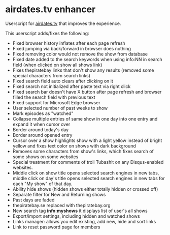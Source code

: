 # airdates.tv enhancer
Userscript for [airdates.tv](http://airdates.tv) that improves the experience.

This userscript adds/fixes the following:

* Fixed browser history inflates after each page refresh
* Fixed jumping via back/forward in browser does nothing
* Fixed removing color would not remove the show from database
* Fixed date added to the search keywords when using info:NN in search field (when clicked on show all shows link)
* Fixes thepiratebay links that don't show any results (removed some special characters from search links)
* Fixed search field auto clears after clicking on it
* Fixed search not initialized after paste text via right click
* Fixed search bar doesn't have X button after page refresh and browser filled the search field with previous text
* Fixed support for Microsoft Edge browser
* User selected number of past weeks to show
* Mark episodes as "watched"
* Collapse multiple entries of same show in one day into one entry and expand it when cursor over
* Border around today's day
* Border around opened entry
* Cursor over a show highlights show with a light yellow instead of bright yellow and fixes text color on shows with dark background
* Removes some characters from show's links, which fixes search of some shows on some websites
* Special treatment for comments of troll Tubashit on any Disqus-enabled websites.
* Middle click on show title opens selected search engines in new tabs, middle click on day's title opens selected search engines in new tabs for each "My show" of that day.
* Ability hide shows (hidden shows either totally hidden or crossed off)
* Separate filter for New and Returning shows
* Past days are faded
* thepiratebay.se replaced with thepiratebay.org
* New search tag <b>info:myshows</b> it displays list of user's all shows
* Export/import settings, including hidden and watched shows
* Links manager: allows you edit existing, add new, hide and sort links
* Link to reset password page for members
